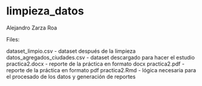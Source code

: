 # limpieza_datos

Alejandro Zarza Roa


Files:

dataset_limpio.csv - dataset después de la limpieza
datos_agregados_ciudades.csv - dataset descargado para hacer el estudio
practica2.docx - reporte de la práctica en formato docx
practica2.pdf - reporte de la práctica en formato pdf
practica2.Rmd - lógica necesaria para el procesado de los datos y generación de reportes
